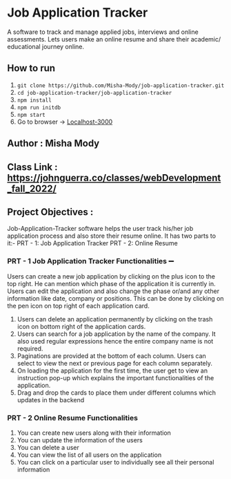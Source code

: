 # Job Application Tracker

A software to track and manage applied jobs, interviews and online assessments. Lets users make an online resume and share their academic/ educational journey online.

## How to run

1. `git clone https://github.com/Misha-Mody/job-application-tracker.git`
2. `cd job-application-tracker/job-application-tracker`
3. `npm install`
4. `npm run initdb`
5. `npm start`
6. Go to browser -> [Localhost-3000](http://localhost:3000)

## Author : Misha Mody

## Class Link : https://johnguerra.co/classes/webDevelopment_fall_2022/

## Project Objectives :

Job-Application-Tracker software helps the user track his/her job application process and also store their resume online.
It has two parts to it:-
PRT - 1: Job Application Tracker
PRT - 2: Online Resume

### PRT - 1 Job Application Tracker Functionalities ➖

Users can create a new job application by clicking on the plus icon to the top right. He can mention which phase of the application it is currently in.
Users can edit the application and also change the phase or/and any other information like date, company or positions. This can be done by clicking on the pen icon on top right of each application card.

1. Users can delete an application permanently by clicking on the trash icon on bottom right of the application cards.
2. Users can search for a job application by the name of the company. It also used regular expressions hence the entire company name is not required.
3. Paginations are provided at the bottom of each column. Users can select to view the next or previous page for each column separately.
4. On loading the application for the first time, the user get to view an instruction pop-up which explains the important functionalities of the application.
5. Drag and drop the cards to place them under different columns which updates in the backend

### PRT - 2 Online Resume Functionalities

1. You can create new users along with their information
2. You can update the information of the users
3. You can delete a user
4. You can view the list of all users on the application
5. You can click on a particular user to individually see all their personal information
